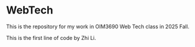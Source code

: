 # WebTech
This is the repository for my work in OIM3690 Web Tech class in 2025 Fall.

This is the first line of code by Zhi Li.